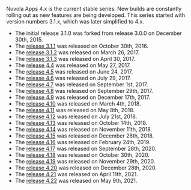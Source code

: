 Nuvola Apps 4.x is the current stable series. New builds are constantly rolling out as new
features are being developed. This series started with version numbers 3.1.x, which was later
simplified to 4.x.

  * The initial release 3.1.0 was forked from release 3.0.0 on December 30th, 2015.
  * The [release 3.1.1](:4/releases/3.1.1.html) was released on October 30th, 2016.
  * The [release 3.1.2](:4/releases/3.1.2.html) was released on March 26, 2017.
  * The [release 3.1.3](:4/releases/3.1.3.html) was released on April 30, 2017.
  * The [release 4.4](:4/releases/4.4.html) was released on May 27, 2017.
  * The [release 4.5](:4/releases/4.5.html) was released on June 24, 2017.
  * The [release 4.6](:4/releases/4.6.html) was released on July 29, 2017.
  * The [release 4.7](:4/releases/4.7.html) was released on September 1st, 2017.
  * The [release 4.8](:4/releases/4.8.html) was released on September 29th, 2017.
  * The [release 4.9](:4/releases/4.9.html) was released on December 17th, 2017.
  * The [release 4.10](:4/releases/4.10.html) was released on March 4th, 2018.
  * The [release 4.11](:4/releases/4.11.html) was released on May 8th, 2018.
  * The [release 4.12](:4/releases/4.12.html) was released on July 21st, 2018.
  * The [release 4.13](:4/releases/4.13.html) was released on October 14th, 2018.
  * The [release 4.14](:4/releases/4.14.html) was released on November 11th, 2018.
  * The [release 4.15](:4/releases/4.15.html) was released on December 28th, 2018.
  * The [release 4.16](:4/releases/4.16.html) was released on February 24th, 2019.
  * The [release 4.17](:4/releases/4.17.html) was released on September 28th, 2020.
  * The [release 4.18](:4/releases/4.18.html) was released on October 30th, 2020.
  * The [release 4.19](:4/releases/4.19.html) was released on November 29th, 2020.
  * The [release 4.20](:4/releases/4.20.html) was released on December 28th, 2020.
  * The [release 4.21](:4/releases/4.21.html) was released on April 11th, 2021.
  * The [release 4.22](:4/releases/4.22.html) was released on May 9th, 2021.
